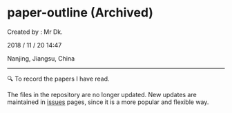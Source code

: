 # paper-outline (Archived)

Created by : Mr Dk.

2018 / 11 / 20 14:47

Nanjing, Jiangsu, China

---

🔍 To record the papers I have read.

The files in the repository are no longer updated. New updates are maintained in [issues](https://github.com/mrdrivingduck/paper-outline/issues) pages, since it is a more popular and flexible way.

